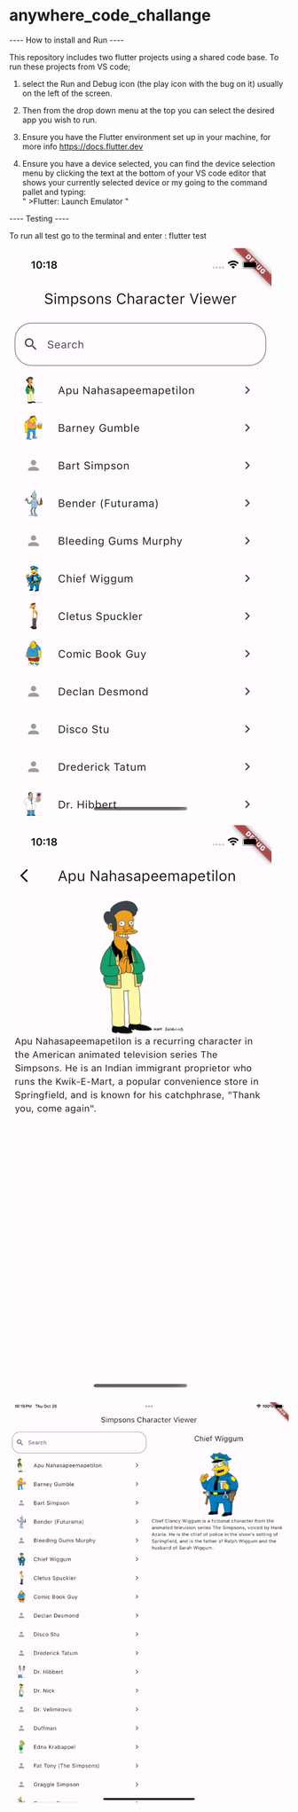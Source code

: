 # anywhere_code_challange

---- How to install and Run ----

This repository includes two flutter projects using a shared code base. To run these projects from VS code;

1. select the Run and Debug icon (the play icon with the bug on it) usually on the left of the screen.

2. Then from the drop down menu at the top you can select the desired app you wish to run.

3. Ensure you have the Flutter environment set up in your machine, for more info  https://docs.flutter.dev

4. Ensure you have a device selected, you can find the device selection menu by clicking the text at the bottom of your VS code editor that shows your currently selected device or my going to the command pallet and typing:  
" >Flutter: Launch Emulator "

---- Testing ----

To run all test go to the terminal and enter : flutter test 


![Alt text](<Simulator Screenshot - iPhone 13 - 2023-10-26 at 22.18.39.png>)

![Alt text](<Simulator Screenshot - iPhone 13 - 2023-10-26 at 22.18.41.png>)

![Alt text](<Simulator Screenshot - iPad Pro (11-inch) (4th generation) - 2023-10-26 at 22.19.16.png>)

